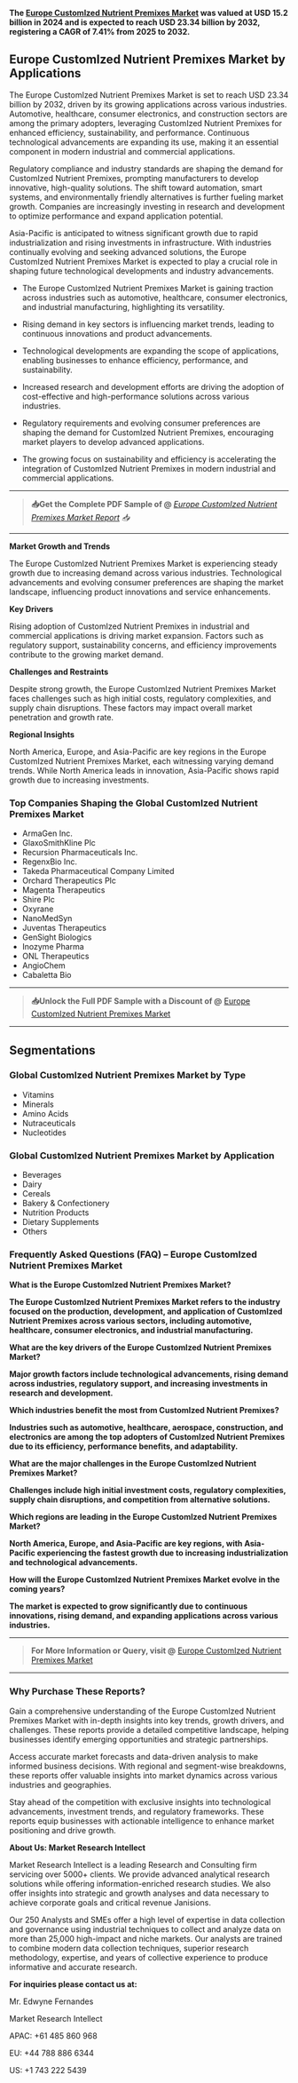 <p><strong>The <a href="https://www.marketresearchintellect.com/download-sample/?rid=1042899&amp;utm_source=Pulse-April-Europe&amp;utm_medium=852">Europe CustomIzed Nutrient Premixes Market</a> was valued at USD 15.2 billion in 2024 and is expected to reach USD 23.34 billion by 2032, registering a CAGR of 7.41% from 2025 to 2032.</strong></p><h2>Europe CustomIzed Nutrient Premixes Market by Applications&nbsp;</h2><p><p>The Europe CustomIzed Nutrient Premixes Market is set to reach USD 23.34 billion by 2032, driven by its growing applications across various industries. Automotive, healthcare, consumer electronics, and construction sectors are among the primary adopters, leveraging CustomIzed Nutrient Premixes for enhanced efficiency, sustainability, and performance. Continuous technological advancements are expanding its use, making it an essential component in modern industrial and commercial applications.</p><p>Regulatory compliance and industry standards are shaping the demand for CustomIzed Nutrient Premixes, prompting manufacturers to develop innovative, high-quality solutions. The shift toward automation, smart systems, and environmentally friendly alternatives is further fueling market growth. Companies are increasingly investing in research and development to optimize performance and expand application potential.</p><p>Asia-Pacific is anticipated to witness significant growth due to rapid industrialization and rising investments in infrastructure. With industries continually evolving and seeking advanced solutions, the Europe CustomIzed Nutrient Premixes Market is expected to play a crucial role in shaping future technological developments and industry advancements.</p></p><ul><li><p>The Europe CustomIzed Nutrient Premixes Market is gaining traction across industries such as automotive, healthcare, consumer electronics, and industrial manufacturing, highlighting its versatility.</p></li><li><p>Rising demand in key sectors is influencing market trends, leading to continuous innovations and product advancements.</p></li><li><p>Technological developments are expanding the scope of applications, enabling businesses to enhance efficiency, performance, and sustainability.</p></li><li><p>Increased research and development efforts are driving the adoption of cost-effective and high-performance solutions across various industries.</p></li><li><p>Regulatory requirements and evolving consumer preferences are shaping the demand for CustomIzed Nutrient Premixes, encouraging market players to develop advanced applications.</p></li><li><p>The growing focus on sustainability and efficiency is accelerating the integration of CustomIzed Nutrient Premixes in modern industrial and commercial applications.</p></li></ul><hr /><blockquote><p><strong><span class="font-[700]">📥Get the Complete PDF Sample of @ </span></strong><em><span class="font-[700]"><a href="https://www.marketresearchintellect.com/download-sample/?rid=1042899&amp;utm_source=Pulse-April-Europe&amp;utm_medium=852" target="_blank" data-tracking-control-name="article-ssr-frontend-pulse_little-text-block" data-tracking-will-navigate="" data-test-link="">Europe CustomIzed Nutrient Premixes Market Report</a>&nbsp;📥</span></em></p></blockquote><hr /><p class="" data-start="77" data-end="360"><strong data-start="77" data-end="105">Market Growth and Trends</strong></p><p class="" data-start="77" data-end="360">The Europe CustomIzed Nutrient Premixes Market is experiencing steady growth due to increasing demand across various industries. Technological advancements and evolving consumer preferences are shaping the market landscape, influencing product innovations and service enhancements.</p><p class="" data-start="362" data-end="606"><strong data-start="362" data-end="377">Key Drivers</strong></p><p class="" data-start="362" data-end="606">Rising adoption of CustomIzed Nutrient Premixes in industrial and commercial applications is driving market expansion. Factors such as regulatory support, sustainability concerns, and efficiency improvements contribute to the growing market demand.</p><p class="" data-start="608" data-end="849"><strong data-start="608" data-end="637">Challenges and Restraints</strong></p><p class="" data-start="608" data-end="849">Despite strong growth, the Europe CustomIzed Nutrient Premixes Market faces challenges such as high initial costs, regulatory complexities, and supply chain disruptions. These factors may impact overall market penetration and growth rate.</p><p class="" data-start="851" data-end="1095"><strong data-start="851" data-end="872">Regional Insights</strong></p><p class="" data-start="851" data-end="1095">North America, Europe, and Asia-Pacific are key regions in the Europe CustomIzed Nutrient Premixes Market, each witnessing varying demand trends. While North America leads in innovation, Asia-Pacific shows rapid growth due to increasing investments.</p><p><h3>Top Companies Shaping the Global CustomIzed Nutrient Premixes Market </h3><ul><li>ArmaGen Inc.</li><li>GlaxoSmithKline Plc</li><li>Recursion Pharmaceuticals Inc.</li><li>RegenxBio Inc.</li><li>Takeda Pharmaceutical Company Limited</li><li>Orchard Therapeutics Plc</li><li>Magenta Therapeutics</li><li>Shire Plc</li><li>Oxyrane</li><li>NanoMedSyn</li><li>Juventas Therapeutics</li><li>GenSight Biologics</li><li>Inozyme Pharma</li><li>ONL Therapeutics</li><li>AngioChem</li><li>Cabaletta Bio</li></ul></p><hr /><blockquote><p><strong>📥Unlock the Full PDF Sample with a Discount of @</strong> <a href="https://www.marketresearchintellect.com/ask-for-discount/?rid=1042899&amp;utm_source=Pulse-April-Europe&amp;utm_medium=852">Europe CustomIzed Nutrient Premixes Market</a></p></blockquote><hr /><p><h2>Segmentations</h2><h3>Global CustomIzed Nutrient Premixes Market by Type</h3><ul><li>Vitamins</li><li>Minerals</li><li>Amino Acids</li><li>Nutraceuticals</li><li>Nucleotides</li></ul><h3>Global CustomIzed Nutrient Premixes Market by Application</h3><ul><li>Beverages</li><li>Dairy</li><li>Cereals</li><li>Bakery & Confectionery</li><li>Nutrition Products</li><li>Dietary Supplements</li><li>Others</li></ul></p><h3><strong>Frequently Asked Questions (FAQ) &ndash; Europe CustomIzed Nutrient Premixes Market</strong></h3><p><strong>What is the Europe CustomIzed Nutrient Premixes Market?</strong></p><p><strong>The Europe CustomIzed Nutrient Premixes Market refers to the industry focused on the production, development, and application of CustomIzed Nutrient Premixes across various sectors, including automotive, healthcare, consumer electronics, and industrial manufacturing.</strong></p><p><strong>What are the key drivers of the Europe CustomIzed Nutrient Premixes Market?</strong></p><p><strong>Major growth factors include technological advancements, rising demand across industries, regulatory support, and increasing investments in research and development.</strong></p><p><strong>Which industries benefit the most from CustomIzed Nutrient Premixes?</strong></p><p><strong>Industries such as automotive, healthcare, aerospace, construction, and electronics are among the top adopters of CustomIzed Nutrient Premixes due to its efficiency, performance benefits, and adaptability.</strong></p><p><strong>What are the major challenges in the Europe CustomIzed Nutrient Premixes Market?</strong></p><p><strong>Challenges include high initial investment costs, regulatory complexities, supply chain disruptions, and competition from alternative solutions.</strong></p><p><strong>Which regions are leading in the Europe CustomIzed Nutrient Premixes Market?</strong></p><p><strong>North America, Europe, and Asia-Pacific are key regions, with Asia-Pacific experiencing the fastest growth due to increasing industrialization and technological advancements.</strong></p><p><strong>How will the Europe CustomIzed Nutrient Premixes Market evolve in the coming years?</strong></p><p><strong>The market is expected to grow significantly due to continuous innovations, rising demand, and expanding applications across various industries.</strong></p><hr /><blockquote><p><span class="font-[700]"><strong>For More Information or Query, visit&nbsp;@</strong>&nbsp;</span><span class="font-[700]"><a href="https://www.marketresearchintellect.com/product/customized-nutrient-premixes-market/?utm_source=Linkedin&utm_medium=852" target="_blank" data-tracking-control-name="article-ssr-frontend-pulse_little-text-block" data-tracking-will-navigate="" data-test-link="">Europe CustomIzed Nutrient Premixes Market</a></span></p></blockquote><hr /><h3><strong data-start="0" data-end="31">Why Purchase These Reports?</strong></h3><p class="" data-start="35" data-end="297">Gain a comprehensive understanding of the Europe CustomIzed Nutrient Premixes Market with in-depth insights into key trends, growth drivers, and challenges. These reports provide a detailed competitive landscape, helping businesses identify emerging opportunities and strategic partnerships.</p><p class="" data-start="299" data-end="540">Access accurate market forecasts and data-driven analysis to make informed business decisions. With regional and segment-wise breakdowns, these reports offer valuable insights into market dynamics across various industries and geographies.</p><p class="" data-start="542" data-end="784">Stay ahead of the competition with exclusive insights into technological advancements, investment trends, and regulatory frameworks. These reports equip businesses with actionable intelligence to enhance market positioning and drive growth.</p><p><strong><span class="font-[700]">About Us: Market Research Intellect</span></strong></p><p><span class="">Market Research Intellect is a leading Research and Consulting firm servicing over 5000+ clients. We provide advanced analytical research solutions while offering information-enriched research studies.&nbsp;</span>We also offer insights into strategic and growth analyses and data necessary to achieve corporate goals and critical revenue Janisions.</p><p><span class="">Our 250 Analysts and SMEs offer a high level of expertise in data collection and governance using industrial techniques to collect and analyze data on more than 25,000 high-impact and niche markets. Our analysts are trained to combine modern data collection techniques, superior research methodology, expertise, and years of collective experience to produce informative and accurate research.</span></p><p><strong>For inquiries please contact us at:</strong></p><p>Mr. Edwyne Fernandes</p><p>Market Research Intellect</p><p>APAC: +61 485 860 968</p><p>EU: +44 788 886 6344</p><p>US: +1 743 222 5439</p>